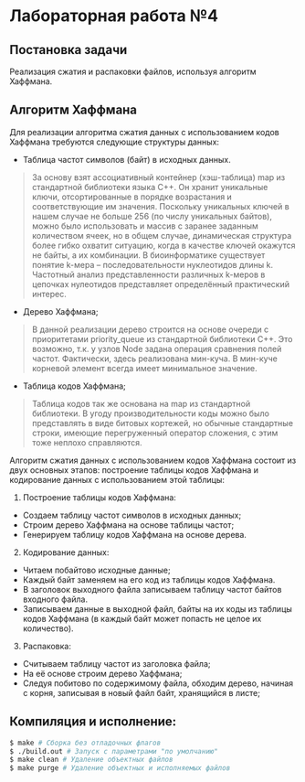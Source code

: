 # Лабораторная работа №4
## Постановка задачи
Реализация сжатия и распаковки файлов, используя алгоритм Хаффмана.

## Алгоритм Хаффмана
Для реализации алгоритма сжатия данных с использованием кодов Хаффмана требуются следующие структуры данных:
- Таблица частот символов (байт) в исходных данных.
> За основу взят ассоциативный контейнер (хэш-таблица) map из стандартной библиотеки языка C++. Он хранит уникальные ключи, отсортированные в порядке возрастания и соответствующие им значения. Поскольку уникальных ключей в нашем случае не больше 256 (по числу уникальных байтов), можно было использовать и массив с заранее заданным количеством ячеек, но в общем случае, динамическая структура более гибко охватит ситуацию, когда в качестве ключей окажутся не байты, а их комбинации. В биоинформатике существует понятие k-мера – последовательности нуклеотидов длины k. Частотный анализ представленности различных k-меров в цепочках нулеотидов представляет  определённый практический интерес.
-  Дерево Хаффмана;
> В данной реализации дерево строится на основе очереди с приоритетами priority_queue из стандартной библиотеки C++. Это возможно, т.к. у узлов Node задана операция сравнения полей частот. Фактически, здесь реализована мин-куча. В мин-куче корневой элемент всегда имеет минимальное значение.
- Таблица кодов Хаффмана;
> Таблица кодов так же основана на map из стандартной библиотеки. В угоду производительности коды можно было представлять в виде битовых кортежей, но обычные стандартные строки, имеющие перегруженный оператор сложения, с этим тоже неплохо справляются.

Алгоритм сжатия данных с использованием кодов Хаффмана состоит из двух  основных этапов: построение таблицы кодов Хаффмана и кодирование данных с  использованием этой таблицы:
1. Построение таблицы кодов Хаффмана:
- Создаем таблицу частот символов в исходных данных;
- Строим дерево Хаффмана на основе таблицы частот;
- Генерируем таблицу кодов Хаффмана на основе дерева.
2. Кодирование данных:
- Читаем побайтово исходные данные;
- Каждый байт заменяем на его код из таблицы кодов Хаффмана.
- В заголовок выходного файла записываем таблицу частот байтов входного файла.
- Записываем данные в выходной файл, байты на их коды из таблицы кодов Хаффмана (в каждый байт может попасть не целое их количество).
3. Распаковка:
- Считываем таблицу частот из заголовка файла;
- На её основе строим дерево Хаффмана;
- Следуя побитово по содержимому файла, обходим дерево, начиная с корня, записывая в новый файл байт, хранящийся в листе;

## Компиляция и исполнение:
```sh
$ make # Сборка без отладочных флагов
$ ./build.out # Запуск с параметрами "по умолчанию"
$ make clean # Удаление объектных файлов
$ make purge # Удаление объектных и исполняемых файлов
```